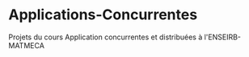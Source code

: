 # Applications-Concurrentes
Projets du cours Application concurrentes et distribuées à l'ENSEIRB-MATMECA
